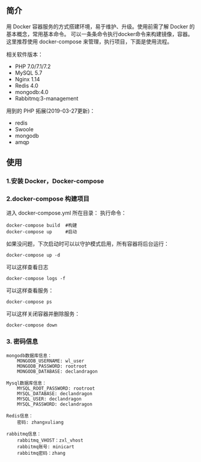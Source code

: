 ## 简介
用 Docker 容器服务的方式搭建环境，易于维护、升级。使用前需了解 Docker 的基本概念，常用基本命令。
可以一条条命令执行docker命令来构建镜像，容器。这里推荐使用 docker-compose 来管理，执行项目，下面是使用流程。

相关软件版本：
- PHP 7.0/7.1/7.2
- MySQL 5.7
- Nginx 1.14
- Redis 4.0
- mongodb:4.0
- Rabbitmq:3-management

用到的 PHP 拓展(2019-03-27更新)：
- redis
- Swoole
- mongodb
- amqp 

## 使用
### 1.安装 Docker，Docker-compose  

### 2.docker-compose 构建项目
进入 docker-compose.yml 所在目录：
执行命令：
```
docker-compose build  #构建
docker-compose up     #启动
```  

如果没问题，下次启动时可以以守护模式启用，所有容器将后台运行：  
```
docker-compose up -d
``` 

可以这样查看日志
```
docker-compose logs -f
``` 

可以这样查看服务：
```
docker-compose ps
```

可以这样关闭容器并删除服务：
```
docker-compose down
```

### 3. 密码信息
    mongodb数据库信息：
        MONGODB_USERNAME: wl_user
        MONGODB_PASSWORD: rootroot
        MONGODB_DATABASE: declandragon  
 
	Mysql数据库信息：
        MYSQL_ROOT_PASSWORD: rootroot
        MYSQL_DATABASE: declandragon
        MYSQL_USER: declandragon
        MYSQL_PASSWORD: declandragon
		
	Redis信息：
        密码: zhangxuliang
		
	rabbitmq信息：
	    rabbitmq_VHOST：zxl_vhost  
        rabbitmq账号: minicart
	    rabbitmq密码：zhang